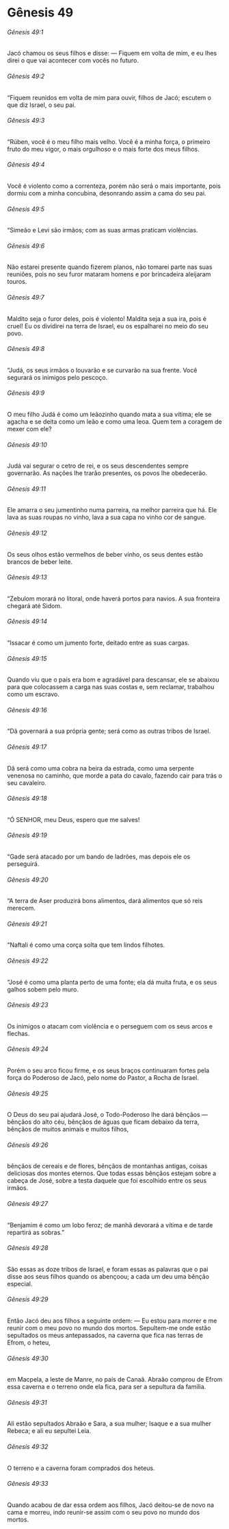 # Gênesis 49

###### Gênesis 49:1

Jacó chamou os seus filhos e disse: — Fiquem em volta de mim, e eu lhes direi o que vai acontecer com vocês no futuro.

###### Gênesis 49:2

“Fiquem reunidos em volta de mim para ouvir, filhos de Jacó; escutem o que diz Israel, o seu pai.

###### Gênesis 49:3

“Rúben, você é o meu filho mais velho. Você é a minha força, o primeiro fruto do meu vigor, o mais orgulhoso e o mais forte dos meus filhos.

###### Gênesis 49:4

Você é violento como a correnteza, porém não será o mais importante, pois dormiu com a minha concubina, desonrando assim a cama do seu pai.

###### Gênesis 49:5

“Simeão e Levi são irmãos; com as suas armas praticam violências.

###### Gênesis 49:6

Não estarei presente quando fizerem planos, não tomarei parte nas suas reuniões, pois no seu furor mataram homens e por brincadeira aleijaram touros.

###### Gênesis 49:7

Maldito seja o furor deles, pois é violento! Maldita seja a sua ira, pois é cruel! Eu os dividirei na terra de Israel, eu os espalharei no meio do seu povo.

###### Gênesis 49:8

“Judá, os seus irmãos o louvarão e se curvarão na sua frente. Você segurará os inimigos pelo pescoço.

###### Gênesis 49:9

O meu filho Judá é como um leãozinho quando mata a sua vítima; ele se agacha e se deita como um leão e como uma leoa. Quem tem a coragem de mexer com ele?

###### Gênesis 49:10

Judá vai segurar o cetro de rei, e os seus descendentes sempre governarão. As nações lhe trarão presentes, os povos lhe obedecerão.

###### Gênesis 49:11

Ele amarra o seu jumentinho numa parreira, na melhor parreira que há. Ele lava as suas roupas no vinho, lava a sua capa no vinho cor de sangue.

###### Gênesis 49:12

Os seus olhos estão vermelhos de beber vinho, os seus dentes estão brancos de beber leite.

###### Gênesis 49:13

“Zebulom morará no litoral, onde haverá portos para navios. A sua fronteira chegará até Sidom.

###### Gênesis 49:14

“Issacar é como um jumento forte, deitado entre as suas cargas.

###### Gênesis 49:15

Quando viu que o país era bom e agradável para descansar, ele se abaixou para que colocassem a carga nas suas costas e, sem reclamar, trabalhou como um escravo.

###### Gênesis 49:16

“Dã governará a sua própria gente; será como as outras tribos de Israel.

###### Gênesis 49:17

Dã será como uma cobra na beira da estrada, como uma serpente venenosa no caminho, que morde a pata do cavalo, fazendo cair para trás o seu cavaleiro.

###### Gênesis 49:18

“Ó SENHOR, meu Deus, espero que me salves!

###### Gênesis 49:19

“Gade será atacado por um bando de ladrões, mas depois ele os perseguirá.

###### Gênesis 49:20

“A terra de Aser produzirá bons alimentos, dará alimentos que só reis merecem.

###### Gênesis 49:21

“Naftali é como uma corça solta que tem lindos filhotes.

###### Gênesis 49:22

“José é como uma planta perto de uma fonte; ela dá muita fruta, e os seus galhos sobem pelo muro.

###### Gênesis 49:23

Os inimigos o atacam com violência e o perseguem com os seus arcos e flechas.

###### Gênesis 49:24

Porém o seu arco ficou firme, e os seus braços continuaram fortes pela força do Poderoso de Jacó, pelo nome do Pastor, a Rocha de Israel.

###### Gênesis 49:25

O Deus do seu pai ajudará José, o Todo-Poderoso lhe dará bênçãos — bênçãos do alto céu, bênçãos de águas que ficam debaixo da terra, bênçãos de muitos animais e muitos filhos,

###### Gênesis 49:26

bênçãos de cereais e de flores, bênçãos de montanhas antigas, coisas deliciosas dos montes eternos. Que todas essas bênçãos estejam sobre a cabeça de José, sobre a testa daquele que foi escolhido entre os seus irmãos.

###### Gênesis 49:27

“Benjamim é como um lobo feroz; de manhã devorará a vítima e de tarde repartirá as sobras.”

###### Gênesis 49:28

São essas as doze tribos de Israel, e foram essas as palavras que o pai disse aos seus filhos quando os abençoou; a cada um deu uma bênção especial.

###### Gênesis 49:29

Então Jacó deu aos filhos a seguinte ordem: — Eu estou para morrer e me reunir com o meu povo no mundo dos mortos. Sepultem-me onde estão sepultados os meus antepassados, na caverna que fica nas terras de Efrom, o heteu,

###### Gênesis 49:30

em Macpela, a leste de Manre, no país de Canaã. Abraão comprou de Efrom essa caverna e o terreno onde ela fica, para ser a sepultura da família.

###### Gênesis 49:31

Ali estão sepultados Abraão e Sara, a sua mulher; Isaque e a sua mulher Rebeca; e ali eu sepultei Leia.

###### Gênesis 49:32

O terreno e a caverna foram comprados dos heteus.

###### Gênesis 49:33

Quando acabou de dar essa ordem aos filhos, Jacó deitou-se de novo na cama e morreu, indo reunir-se assim com o seu povo no mundo dos mortos.

